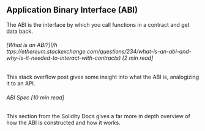 ## Application Binary Interface \(ABI\)

The ABI is the interface by which you call functions in a contract and get data back.

###### [What is an ABI?](/h ttps://ethereum.stackexchange.com/questions/234/what-is-an-abi-and-why-is-it-needed-to-interact-with-contracts) \[2 min read\]

This stack overflow post gives some insight into what the ABI is, analogizing it to an API.

###### ABI Spec \[10 min read\]

This section from the Solidity Docs gives a far more in depth overview of how the ABI is constructed and how it works.

